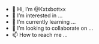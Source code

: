 - 👋 Hi, I’m @Kxtxbottxx
- 👀 I’m interested in ...
- 🌱 I’m currently learning ...
- 💞️ I’m looking to collaborate on ...
- 📫 How to reach me ...

<!---
Kxtxbottxx/Kxtxbottxx is a ✨ special ✨ repository because its `README.md` (this file) appears on your GitHub profile.
You can click the Preview link to take a look at your changes.
--->
